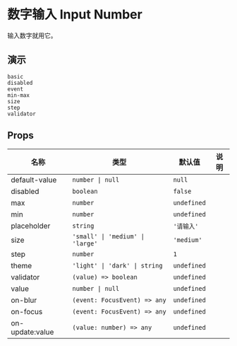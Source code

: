 # 数字输入 Input Number

输入数字就用它。

## 演示

```demo
basic
disabled
event
min-max
size
step
validator
```

## Props

| 名称            | 类型                             | 默认值      | 说明 |
| --------------- | -------------------------------- | ----------- | ---- |
| default-value   | `number \| null`                 | `null`      |      |
| disabled        | `boolean`                        | `false`     |      |
| max             | `number`                         | `undefined` |      |
| min             | `number`                         | `undefined` |      |
| placeholder     | `string`                         | `'请输入'`  |      |
| size            | `'small' \| 'medium' \| 'large'` | `'medium'`  |      |
| step            | `number`                         | `1`         |      |
| theme           | `'light' \| 'dark' \| string`    | `undefined` |      |
| validator       | `(value) => boolean`             | `undefined` |      |
| value           | `number \| null`                 | `undefined` |      |
| on-blur         | `(event: FocusEvent) => any`     | `undefined` |      |
| on-focus        | `(event: FocusEvent) => any`     | `undefined` |      |
| on-update:value | `(value: number) => any`         | `undefined` |      |
